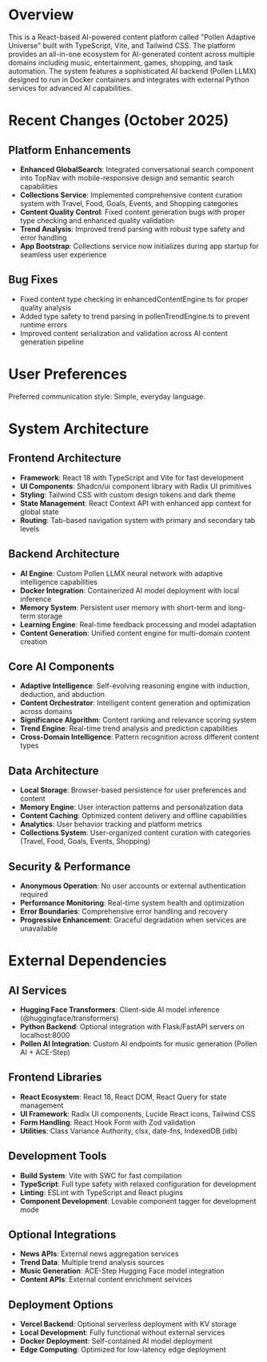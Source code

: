 # Overview

This is a React-based AI-powered content platform called "Pollen Adaptive Universe" built with TypeScript, Vite, and Tailwind CSS. The platform provides an all-in-one ecosystem for AI-generated content across multiple domains including music, entertainment, games, shopping, and task automation. The system features a sophisticated AI backend (Pollen LLMX) designed to run in Docker containers and integrates with external Python services for advanced AI capabilities.

# Recent Changes (October 2025)

## Platform Enhancements
- **Enhanced GlobalSearch**: Integrated conversational search component into TopNav with mobile-responsive design and semantic search capabilities
- **Collections Service**: Implemented comprehensive content curation system with Travel, Food, Goals, Events, and Shopping categories
- **Content Quality Control**: Fixed content generation bugs with proper type checking and enhanced quality validation
- **Trend Analysis**: Improved trend parsing with robust type safety and error handling
- **App Bootstrap**: Collections service now initializes during app startup for seamless user experience

## Bug Fixes
- Fixed content type checking in enhancedContentEngine.ts for proper quality analysis
- Added type safety to trend parsing in pollenTrendEngine.ts to prevent runtime errors
- Improved content serialization and validation across AI content generation pipeline

# User Preferences

Preferred communication style: Simple, everyday language.

# System Architecture

## Frontend Architecture
- **Framework**: React 18 with TypeScript and Vite for fast development
- **UI Components**: Shadcn/ui component library with Radix UI primitives
- **Styling**: Tailwind CSS with custom design tokens and dark theme
- **State Management**: React Context API with enhanced app context for global state
- **Routing**: Tab-based navigation system with primary and secondary tab levels

## Backend Architecture
- **AI Engine**: Custom Pollen LLMX neural network with adaptive intelligence capabilities
- **Docker Integration**: Containerized AI model deployment with local inference
- **Memory System**: Persistent user memory with short-term and long-term storage
- **Learning Engine**: Real-time feedback processing and model adaptation
- **Content Generation**: Unified content engine for multi-domain content creation

## Core AI Components
- **Adaptive Intelligence**: Self-evolving reasoning engine with induction, deduction, and abduction
- **Content Orchestrator**: Intelligent content generation and optimization across domains
- **Significance Algorithm**: Content ranking and relevance scoring system
- **Trend Engine**: Real-time trend analysis and prediction capabilities
- **Cross-Domain Intelligence**: Pattern recognition across different content types

## Data Architecture
- **Local Storage**: Browser-based persistence for user preferences and content
- **Memory Engine**: User interaction patterns and personalization data
- **Content Caching**: Optimized content delivery and offline capabilities
- **Analytics**: User behavior tracking and platform metrics
- **Collections System**: User-organized content curation with categories (Travel, Food, Goals, Events, Shopping)

## Security & Performance
- **Anonymous Operation**: No user accounts or external authentication required
- **Performance Monitoring**: Real-time system health and optimization
- **Error Boundaries**: Comprehensive error handling and recovery
- **Progressive Enhancement**: Graceful degradation when services are unavailable

# External Dependencies

## AI Services
- **Hugging Face Transformers**: Client-side AI model inference (@huggingface/transformers)
- **Python Backend**: Optional integration with Flask/FastAPI servers on localhost:8000
- **Pollen AI Integration**: Custom AI endpoints for music generation (Pollen AI + ACE-Step)

## Frontend Libraries
- **React Ecosystem**: React 18, React DOM, React Query for state management
- **UI Framework**: Radix UI components, Lucide React icons, Tailwind CSS
- **Form Handling**: React Hook Form with Zod validation
- **Utilities**: Class Variance Authority, clsx, date-fns, IndexedDB (idb)

## Development Tools
- **Build System**: Vite with SWC for fast compilation
- **TypeScript**: Full type safety with relaxed configuration for development
- **Linting**: ESLint with TypeScript and React plugins
- **Component Development**: Lovable component tagger for development mode

## Optional Integrations
- **News APIs**: External news aggregation services
- **Trend Data**: Multiple trend analysis sources
- **Music Generation**: ACE-Step Hugging Face model integration
- **Content APIs**: External content enrichment services

## Deployment Options
- **Vercel Backend**: Optional serverless deployment with KV storage
- **Local Development**: Fully functional without external services
- **Docker Deployment**: Self-contained AI model deployment
- **Edge Computing**: Optimized for low-latency edge deployment